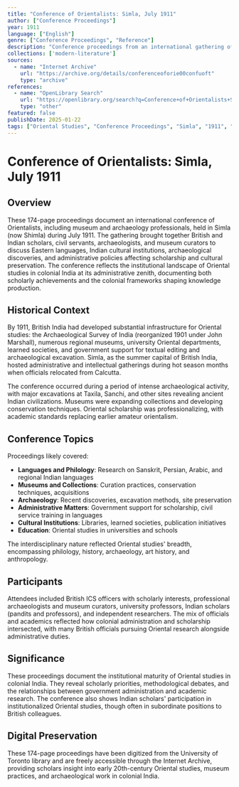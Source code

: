 ```yaml
---
title: "Conference of Orientalists: Simla, July 1911"
author: ["Conference Proceedings"]
year: 1911
language: ["English"]
genre: ["Conference Proceedings", "Reference"]
description: "Conference proceedings from an international gathering of Oriental scholars and museum professionals held in Simla during July 1911. Covers presentations on Eastern languages, Indian cultural institutions, archaeology, and administrative matters affecting scholarship and the civil service."
collections: ['modern-literature']
sources:
  - name: "Internet Archive"
    url: "https://archive.org/details/conferenceoforie00confuoft"
    type: "archive"
references:
  - name: "OpenLibrary Search"
    url: "https://openlibrary.org/search?q=Conference+of+Orientalists+Simla+1911"
    type: "other"
featured: false
publishDate: 2025-01-22
tags: ["Oriental Studies", "Conference Proceedings", "Simla", "1911", "Museums", "Archaeology", "Colonial India", "Scholarship", "Academic Conference", "Indian Studies"]
---
```


# Conference of Orientalists: Simla, July 1911

## Overview

These 174-page proceedings document an international conference of Orientalists, including museum and archaeology professionals, held in Simla (now Shimla) during July 1911. The gathering brought together British and Indian scholars, civil servants, archaeologists, and museum curators to discuss Eastern languages, Indian cultural institutions, archaeological discoveries, and administrative policies affecting scholarship and cultural preservation. The conference reflects the institutional landscape of Oriental studies in colonial India at its administrative zenith, documenting both scholarly achievements and the colonial frameworks shaping knowledge production.

## Historical Context

By 1911, British India had developed substantial infrastructure for Oriental studies: the Archaeological Survey of India (reorganized 1901 under John Marshall), numerous regional museums, university Oriental departments, learned societies, and government support for textual editing and archaeological excavation. Simla, as the summer capital of British India, hosted administrative and intellectual gatherings during hot season months when officials relocated from Calcutta.

The conference occurred during a period of intense archaeological activity, with major excavations at Taxila, Sanchi, and other sites revealing ancient Indian civilizations. Museums were expanding collections and developing conservation techniques. Oriental scholarship was professionalizing, with academic standards replacing earlier amateur orientalism.

## Conference Topics

Proceedings likely covered:
- **Languages and Philology**: Research on Sanskrit, Persian, Arabic, and regional Indian languages
- **Museums and Collections**: Curation practices, conservation techniques, acquisitions
- **Archaeology**: Recent discoveries, excavation methods, site preservation
- **Administrative Matters**: Government support for scholarship, civil service training in languages
- **Cultural Institutions**: Libraries, learned societies, publication initiatives
- **Education**: Oriental studies in universities and schools

The interdisciplinary nature reflected Oriental studies' breadth, encompassing philology, history, archaeology, art history, and anthropology.

## Participants

Attendees included British ICS officers with scholarly interests, professional archaeologists and museum curators, university professors, Indian scholars (pandits and professors), and independent researchers. The mix of officials and academics reflected how colonial administration and scholarship intersected, with many British officials pursuing Oriental research alongside administrative duties.

## Significance

These proceedings document the institutional maturity of Oriental studies in colonial India. They reveal scholarly priorities, methodological debates, and the relationships between government administration and academic research. The conference also shows Indian scholars' participation in institutionalized Oriental studies, though often in subordinate positions to British colleagues.

## Digital Preservation

These 174-page proceedings have been digitized from the University of Toronto library and are freely accessible through the Internet Archive, providing scholars insight into early 20th-century Oriental studies, museum practices, and archaeological work in colonial India.

